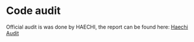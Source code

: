 # Code audit



Official audit is was done by HAECHI, the report can be found here: [Haechi Audit](https://github.com/wanswap/wanswap-contracts/blob/master/%5BHAECHI%20AUDIT%5D%20WanSwap%20Smart%20Contract%20Audit%20Report%20ver%202.0.pdf)